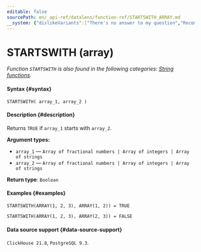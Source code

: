 ```yaml
---
editable: false
sourcePath: en/_api-ref/datalens/function-ref/STARTSWITH_ARRAY.md
__system: {"dislikeVariants":["There's no answer to my question","Recommendations aren't helpful","Content does not match the title","Other"]}
---
```


# STARTSWITH (array)

_Function `STARTSWITH` is also found in the following categories: [String functions](STARTSWITH.md)._

#### Syntax {#syntax}


```
STARTSWITH( array_1, array_2 )
```

#### Description {#description}
Returns `TRUE` if `array_1` starts with `array_2`.

**Argument types:**
- `array_1` — `Array of fractional numbers | Array of integers | Array of strings`
- `array_2` — `Array of fractional numbers | Array of integers | Array of strings`


**Return type**: `Boolean`

#### Examples {#examples}

```
STARTSWITH(ARRAY(1, 2, 3), ARRAY(1, 2)) = TRUE
```

```
STARTSWITH(ARRAY(1, 2, 3), ARRAY(2, 3)) = FALSE
```


#### Data source support {#data-source-support}

`ClickHouse 21.8`, `PostgreSQL 9.3`.

